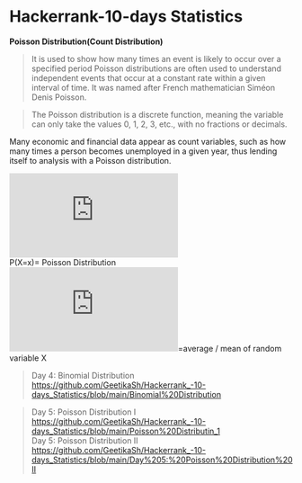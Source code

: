 # Hackerrank-10-days Statistics

**Poisson Distribution(Count Distribution)**
> It is used to show how many times an event is likely to occur over a specified period
Poisson distributions are often used to understand independent events that occur at a constant rate within a given interval of time. It was named after French mathematician Siméon Denis Poisson.

> The Poisson distribution is a discrete function, meaning the variable can only take the values 0, 1, 2, 3, etc., with no fractions or decimals.

Many economic and financial data appear as count variables, such as how many times a person becomes unemployed in a given year, thus lending itself to analysis with a Poisson distribution.

**![](https://latex.codecogs.com/gif.latex?P%28X%3Dx%29%3D%5Cfrac%7B%5Clambda%5Ex%20*%20e%5E%7B-%5Clambda%7D%20%7D%7Bx%21%7D)**\
P(X=x)= Poisson Distribution\
![](https://latex.codecogs.com/gif.latex?%7B%5Clambda%20%7D)=average / mean of random variable X


>Day 4: Binomial Distribution\
https://github.com/GeetikaSh/Hackerrank_-10-days_Statistics/blob/main/Binomial%20Distribution

>Day 5: Poisson Distribution I \
https://github.com/GeetikaSh/Hackerrank_-10-days_Statistics/blob/main/Poisson%20Distributin_1 \
Day 5: Poisson Distribution II \
https://github.com/GeetikaSh/Hackerrank_-10-days_Statistics/blob/main/Day%205:%20Poisson%20Distribution%20II



